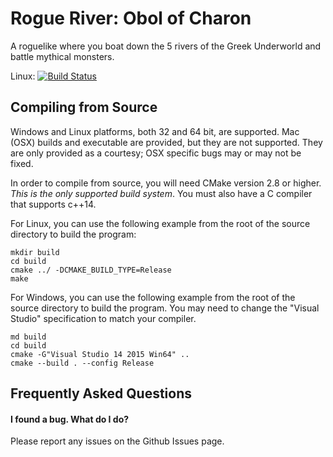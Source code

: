 # Rogue River: Obol of Charon
A roguelike where you boat down the 5 rivers of the Greek Underworld and battle mythical monsters.

Linux: [![Build Status](https://travis-ci.org/chaos-dev/rogueriver.svg)](https://travis-ci.org/chaos-dev/rogueriver)

## Compiling from Source

Windows and Linux platforms, both 32 and 64 bit, are supported.  Mac (OSX)
builds and executable are provided, but they are not supported.  They are
only provided as a courtesy; OSX specific bugs may or may not be fixed.

In order to compile from source, you will need CMake version 2.8 or
higher.  _This is the only supported build system_.  You must also have
a C compiler that supports c++14.

For Linux, you can use the following example from the root of the source
directory to build the program:

```
mkdir build
cd build
cmake ../ -DCMAKE_BUILD_TYPE=Release
make
```

For Windows, you can use the following example from the root of the source
directory to build the program.  You may need to change the "Visual
Studio" specification to match your compiler.

```
md build
cd build
cmake -G"Visual Studio 14 2015 Win64" ..
cmake --build . --config Release
```

## Frequently Asked Questions

#### I found a bug. What do I do?

Please report any issues on the Github Issues page.
